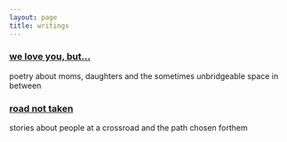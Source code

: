 ```yaml
---
layout: page
title: writings
---
```


### [we love you, but...](../weloveyoubut.md) ###
poetry about moms, daughters and the sometimes unbridgeable space in between

### [road not taken](../roadnottaken.md) ###
stories about people at a crossroad and the path chosen forthem

